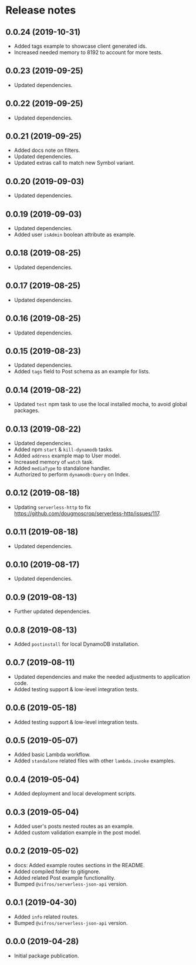 # Release notes

## 0.0.24 (2019-10-31)

- Added tags example to showcase client generated ids.
- Increased needed memory to 8192 to account for more tests.

## 0.0.23 (2019-09-25)

- Updated dependencies.

## 0.0.22 (2019-09-25)

- Updated dependencies.

## 0.0.21 (2019-09-25)

- Added docs note on filters.
- Updated dependencies.
- Updated extras call to match new Symbol variant.

## 0.0.20 (2019-09-03)

- Updated dependencies.

## 0.0.19 (2019-09-03)

- Updated dependencies.
- Added user `isAdmin` boolean attribute as example.

## 0.0.18 (2019-08-25)

- Updated dependencies.

## 0.0.17 (2019-08-25)

- Updated dependencies.

## 0.0.16 (2019-08-25)

- Updated dependencies.

## 0.0.15 (2019-08-23)

- Updated dependencies.
- Added `tags` field to Post schema as an example for lists. 

## 0.0.14 (2019-08-22)

- Updated `test` npm task to use the local installed mocha, to avoid global packages.

## 0.0.13 (2019-08-22)

- Updated dependencies.
- Added npm `start` & `kill-dynamodb` tasks.
- Added `address` example map to User model.
- Increased memory of `watch` task.
- Added `mediaType` to standalone handler.
- Authorized to perform `dynamodb:Query` on Index.

## 0.0.12 (2019-08-18)

- Updating `serverless-http` to fix https://github.com/dougmoscrop/serverless-http/issues/117.

## 0.0.11 (2019-08-18)

- Updated dependencies.

## 0.0.10 (2019-08-17)

- Updated dependencies.

## 0.0.9 (2019-08-13)

- Further updated dependencies.

## 0.0.8 (2019-08-13)

- Added `postinstall` for local DynamoDB installation.

## 0.0.7 (2019-08-11)

- Updated dependencies and make the needed adjustments to application code.
- Added testing support & low-level integration tests.

## 0.0.6 (2019-05-18)

- Added testing support & low-level integration tests.

## 0.0.5 (2019-05-07)

- Added basic Lambda workflow.
- Added `standalone` related files with other `lambda.invoke` examples.

## 0.0.4 (2019-05-04)

- Added deployment and local development scripts.

## 0.0.3 (2019-05-04)

- Added user's posts nested routes as an example.
- Added custom validation example in the post model.

## 0.0.2 (2019-05-02)

- docs: Added example routes sections in the README.
- Added compiled folder to gitignore.
- Added related Post example functionality.
- Bumped `@vifros/serverless-json-api` version.

## 0.0.1 (2019-04-30)

- Added `info` related routes.
- Bumped `@vifros/serverless-json-api` version.

## 0.0.0 (2019-04-28)

- Initial package publication.
